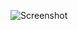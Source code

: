 ![Screenshot](https://github.com/AnneDupin/Practice_JS_Clock/blob/main/FireShot%20Capture%20015%20-%20Clock%20(Made%20in%20JS%20%2B%20CSS%20(inspiration%20by%20Ziratsu))%20-%20.png)
